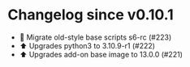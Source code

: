 # Changelog since v0.10.1
- 🔨 Migrate old-style base scripts s6-rc (#223) 
- ⬆️ Upgrades python3 to 3.10.9-r1 (#222) 
- ⬆️ Upgrades add-on base image to 13.0.0 (#221) 

